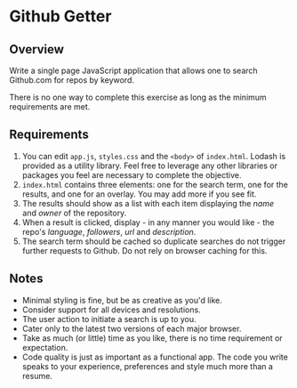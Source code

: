 # Github Getter

## Overview

Write a single page JavaScript application that allows one to search Github.com for repos by keyword.

There is no one way to complete this exercise as long as the minimum requirements are met.

## Requirements

1. You can edit `app.js`, `styles.css` and the `<body>` of `index.html`. Lodash is provided as a utility library. Feel free to leverage any other libraries or packages you feel are necessary to complete the objective.
2. `index.html` contains three elements: one for the search term, one for the results, and one for an overlay. You may add more if you see fit.
3. The results should show as a list with each item displaying the *name* and *owner* of the repository.
4. When a result is clicked, display - in any manner you would like - the repo's *language*, *followers*, *url* and *description*.
5. The search term should be cached so duplicate searches do not trigger further requests to Github. Do not rely on browser caching for this.

## Notes

- Minimal styling is fine, but be as creative as you'd like.
- Consider support for all devices and resolutions.
- The user action to initiate a search is up to you.
- Cater only to the latest two versions of each major browser.
- Take as much (or little) time as you like, there is no time requirement or expectation.
- Code quality is just as important as a functional app. The code you write speaks to your experience, preferences and style much more than a resume.
